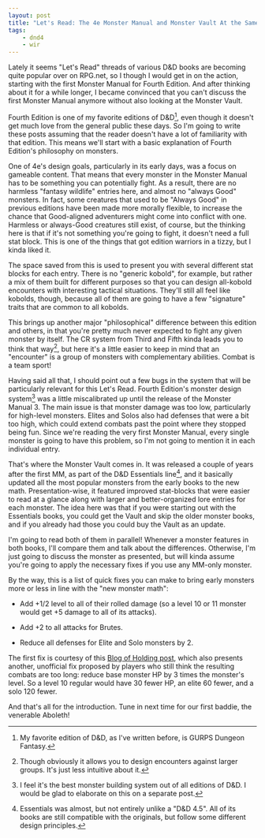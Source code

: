 ```yaml
---
layout: post
title: "Let's Read: The 4e Monster Manual and Monster Vault At the Same Time!"
tags:
    - dnd4
    - wir
---
```


Lately it seems "Let's Read" threads of various D&D books are becoming quite
popular over on RPG.net, so I though I would get in on the action, starting with
the first Monster Manual for Fourth Edition. And after thinking about it for a
while longer, I became convinced that you can't discuss the first Monster Manual
anymore without also looking at the Monster Vault.

Fourth Edition is one of my favorite editions of D&D[^1], even though it doesn't
get much love from the general public these days. So I'm going to write these
posts assuming that the reader doesn't have a lot of familiarity with that
edition. This means we'll start with a basic explanation of Fourth Edition's
philosophy on monsters.

One of 4e's design goals, particularly in its early days, was a focus on
gameable content. That means that every monster in the Monster Manual has to be
something you can potentially fight. As a result, there are no harmless "fantasy
wildlife" entries here, and almost no "always Good" monsters. In fact, some
creatures that used to be "Always Good" in previous editions have been made more
morally flexible, to increase the chance that Good-aligned adventurers might
come into conflict with one. Harmless or always-Good creatures still exist, of
course, but the thinking here is that if it's not something you're going to
fight, it doesn't need a full stat block. This is one of the things that got
edition warriors in a tizzy, but I kinda liked it.

The space saved from this is used to present you with several different stat
blocks for each entry. There is no "generic kobold", for example, but rather a
mix of them built for different purposes so that you can design all-kobold
encounters with interesting tactical situations. They'll still all feel like
kobolds, though, because all of them are going to have a few "signature" traits
that are common to all kobolds.

This brings up another major "philosophical" difference between this edition and
others, in that you're pretty much never expected to fight any given monster by
itself. The CR system from Third and Fifth kinda leads you to think that
way[^2], but here it's a little easier to keep in mind that an "encounter" is a
group of monsters with complementary abilities. Combat is a team sport!

Having said all that, I should point out a few bugs in the system that will be
particularly relevant for this Let's Read. Fourth Edition's monster design
system[^3] was a little miscalibrated up until the release of the Monster
Manual 3. The main issue is that monster damage was too low, particularly for
high-level monsters. Elites and Solos also had defenses that were a bit too
high, which could extend combats past the point where they stopped being
fun. Since we're reading the very first Monster Manual, every single monster is
going to have this problem, so I'm not going to mention it in each individual
entry.

That's where the Monster Vault comes in. It was released a couple of years after
the first MM, as part of the D&D Essentials line[^4], and it basically updated
all the most popular monsters from the early books to the new
math. Presentation-wise, it featured improved stat-blocks that were easier to
read at a glance along with larger and better-organized lore entries for each
monster. The idea here was that if you were starting out with the Essentials
books, you could get the Vault and skip the older monster books, and if you
already had those you could buy the Vault as an update.

I'm going to read both of them in parallel! Whenever a monster features in both
books, I'll compare them and talk about the differences. Otherwise, I'm just
going to discuss the monster as presented, but will kinda assume you're going to
apply the necessary fixes if you use any MM-only monster.

By the way, this is a list of quick fixes you can make to bring early monsters
more or less in line with the "new monster math":

- Add +1/2 level to all of their rolled damage (so a level 10 or 11 monster
  would get +5 damage to all of its attacks).

- Add +2 to all attacks for Brutes.

- Reduce all defenses for Elite and Solo monsters by 2.

The first fix is courtesy of this [Blog of Holding post][1], which also presents
another, unofficial fix proposed by players who still think the resulting
combats are too long: reduce base monster HP by 3 times the monster's level. So
a level 10 regular would have 30 fewer HP, an elite 60 fewer, and a solo 120
fewer.

And that's all for the introduction. Tune in next time for our first baddie, the
venerable Aboleth!

[1]: http://blogofholding.com/?p=782

[^1]: My favorite edition of D&D, as I've written before, is GURPS Dungeon
    Fantasy.

[^2]: Though obviously it allows you to design encounters against larger
    groups. It's just less intuitive about it.

[^3]: I feel it's the best monster building system out of all editions of D&D. I
    would be glad to elaborate on this on a separate post.

[^4]: Essentials was almost, but not entirely unlike a "D&D 4.5". All of its
    books are still compatible with the originals, but follow some different
    design principles.

